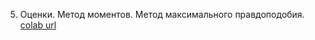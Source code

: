 5. Оценки. Метод моментов. Метод максимального правдоподобия.
[colab url](https://colab.research.google.com/github/mathmechterver/stat2021/blob/master/prac05/stat05.ipynb)
